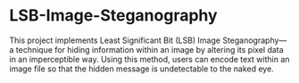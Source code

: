 # LSB-Image-Steganography
This project implements Least Significant Bit (LSB) Image Steganography—a technique for hiding information within an image by altering its pixel data in an imperceptible way. Using this method, users can encode text within an image file so that the hidden message is undetectable to the naked eye.

